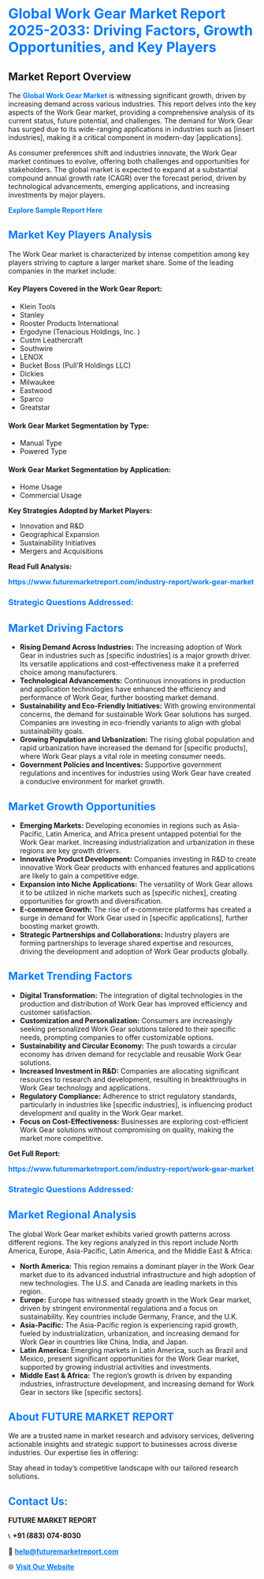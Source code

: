 <h1 style="color: #007BFF;">Global Work Gear Market Report 2025-2033: Driving Factors, Growth Opportunities, and Key Players</h1>

<section id="overview">
<h2>Market Report Overview</h2>
<p>The <a href="https://www.futuremarketreport.com/industry-report/work-gear-market" style="color: #007BFF; text-decoration: none;"><strong>Global Work Gear Market</strong></a> is witnessing significant growth, driven by increasing demand across various industries. This report delves into the key aspects of the Work Gear market, providing a comprehensive analysis of its current status, future potential, and challenges. The demand for Work Gear has surged due to its wide-ranging applications in industries such as [insert industries], making it a critical component in modern-day [applications].</p>
<p>As consumer preferences shift and industries innovate, the Work Gear market continues to evolve, offering both challenges and opportunities for stakeholders. The global market is expected to expand at a substantial compound annual growth rate (CAGR) over the forecast period, driven by technological advancements, emerging applications, and increasing investments by major players.</p>
</section>

<section id="overview">
<p><a href="https://www.futuremarketreport.com/request-sample/reportId=102078" style="color: #007BFF; text-decoration: none;"><strong>Explore Sample Report Here</strong></a></p>
</section>

<section id="key-players">
<h2 style="color: #007BFF;">Market Key Players Analysis</h2>
<p>The Work Gear market is characterized by intense competition among key players striving to capture a larger market share. Some of the leading companies in the market include:</p>
<h4>Key Players Covered in the Work Gear Report:</h4>
<ul><li>Klein Tools</li><li>Stanley</li><li>Rooster Products International</li><li>Ergodyne (Tenacious Holdings, Inc. )</li><li>Custm Leathercraft</li><li>Southwire</li><li>LENOX</li><li>Bucket Boss (Pull&#039;R Holdings LLC)</li><li>Dickies</li><li>Milwaukee</li><li>Eastwood</li><li>Sparco</li><li>Greatstar</li></ul>
<h4>Work Gear Market Segmentation by Type:</h4>
<ul><li>Manual Type</li><li>Powered Type</li></ul>

<h4>Work Gear Market Segmentation by Application:</h4>
<ul><li>Home Usage</li><li>Commercial Usage</li></ul>
<p><strong>Key Strategies Adopted by Market Players:</strong></p>
<ul>
<li>Innovation and R&D</li>
<li>Geographical Expansion</li>
<li>Sustainability Initiatives</li>
<li>Mergers and Acquisitions</li>
</ul>
</section>

<section>
<p><strong>Read Full Analysis: </strong></p><a href="https://www.futuremarketreport.com/industry-report/work-gear-market" style="color: #007BFF; text-decoration: none;"><strong>https://www.futuremarketreport.com/industry-report/work-gear-market</strong></a>
<h3 style="color: #007BFF;">Strategic Questions Addressed:</h3>
</section>

<section id="driving-factors">
<h2 style="color: #007BFF;">Market Driving Factors</h2>
<ul>
<li><strong>Rising Demand Across Industries:</strong> The increasing adoption of Work Gear in industries such as [specific industries] is a major growth driver. Its versatile applications and cost-effectiveness make it a preferred choice among manufacturers.</li>
<li><strong>Technological Advancements:</strong> Continuous innovations in production and application technologies have enhanced the efficiency and performance of Work Gear, further boosting market demand.</li>
<li><strong>Sustainability and Eco-Friendly Initiatives:</strong> With growing environmental concerns, the demand for sustainable Work Gear solutions has surged. Companies are investing in eco-friendly variants to align with global sustainability goals.</li>
<li><strong>Growing Population and Urbanization:</strong> The rising global population and rapid urbanization have increased the demand for [specific products], where Work Gear plays a vital role in meeting consumer needs.</li>
<li><strong>Government Policies and Incentives:</strong> Supportive government regulations and incentives for industries using Work Gear have created a conducive environment for market growth.</li>
</ul>
</section>

<section id="growth-opportunities">
<h2 style="color: #007BFF;">Market Growth Opportunities</h2>
<ul>
<li><strong>Emerging Markets:</strong> Developing economies in regions such as Asia-Pacific, Latin America, and Africa present untapped potential for the Work Gear market. Increasing industrialization and urbanization in these regions are key growth drivers.</li>
<li><strong>Innovative Product Development:</strong> Companies investing in R&D to create innovative Work Gear products with enhanced features and applications are likely to gain a competitive edge.</li>
<li><strong>Expansion into Niche Applications:</strong> The versatility of Work Gear allows it to be utilized in niche markets such as [specific niches], creating opportunities for growth and diversification.</li>
<li><strong>E-commerce Growth:</strong> The rise of e-commerce platforms has created a surge in demand for Work Gear used in [specific applications], further boosting market growth.</li>
<li><strong>Strategic Partnerships and Collaborations:</strong> Industry players are forming partnerships to leverage shared expertise and resources, driving the development and adoption of Work Gear products globally.</li>
</ul>
</section>

<section id="trending-factors">
<h2 style="color: #007BFF;">Market Trending Factors</h2>
<ul>
<li><strong>Digital Transformation:</strong> The integration of digital technologies in the production and distribution of Work Gear has improved efficiency and customer satisfaction.</li>
<li><strong>Customization and Personalization:</strong> Consumers are increasingly seeking personalized Work Gear solutions tailored to their specific needs, prompting companies to offer customizable options.</li>
<li><strong>Sustainability and Circular Economy:</strong> The push towards a circular economy has driven demand for recyclable and reusable Work Gear solutions.</li>
<li><strong>Increased Investment in R&D:</strong> Companies are allocating significant resources to research and development, resulting in breakthroughs in Work Gear technology and applications.</li>
<li><strong>Regulatory Compliance:</strong> Adherence to strict regulatory standards, particularly in industries like [specific industries], is influencing product development and quality in the Work Gear market.</li>
<li><strong>Focus on Cost-Effectiveness:</strong> Businesses are exploring cost-efficient Work Gear solutions without compromising on quality, making the market more competitive.</li>
</ul>
</section>

<section>
<p><strong>Get Full Report: </strong></p><a href="https://www.futuremarketreport.com/industry-report/work-gear-market" style="color: #007BFF; text-decoration: none;"><strong>https://www.futuremarketreport.com/industry-report/work-gear-market</strong></a>
<h3 style="color: #007BFF;">Strategic Questions Addressed:</h3>
</section>


<section id="regional-analysis">
<h2 style="color: #007BFF;">Market Regional Analysis</h2>
<p>The global Work Gear market exhibits varied growth patterns across different regions. The key regions analyzed in this report include North America, Europe, Asia-Pacific, Latin America, and the Middle East & Africa:</p>
<ul>
<li><strong>North America:</strong> This region remains a dominant player in the Work Gear market due to its advanced industrial infrastructure and high adoption of new technologies. The U.S. and Canada are leading markets in this region.</li>
<li><strong>Europe:</strong> Europe has witnessed steady growth in the Work Gear market, driven by stringent environmental regulations and a focus on sustainability. Key countries include Germany, France, and the U.K.</li>
<li><strong>Asia-Pacific:</strong> The Asia-Pacific region is experiencing rapid growth, fueled by industrialization, urbanization, and increasing demand for Work Gear in countries like China, India, and Japan.</li>
<li><strong>Latin America:</strong> Emerging markets in Latin America, such as Brazil and Mexico, present significant opportunities for the Work Gear market, supported by growing industrial activities and investments.</li>
<li><strong>Middle East & Africa:</strong> The region’s growth is driven by expanding industries, infrastructure development, and increasing demand for Work Gear in sectors like [specific sectors].</li>
</ul>
</section>

<footer>
<h2 style="color: #007BFF;">About FUTURE MARKET REPORT</h2>
<p>We are a trusted name in market research and advisory services, delivering actionable insights and strategic support to businesses across diverse industries. Our expertise lies in offering:</p>

<p>Stay ahead in today’s competitive landscape with our tailored research solutions.</p>

<h2 style="color: #007BFF;">Contact Us:</h2>
<p><strong>FUTURE MARKET REPORT</strong></p>
<p>📞 <strong>+91 (883) 074-8030</strong></p>
<p>📧 <strong><a href="mailto:help@futuremarketreport.com" style="color: #007BFF;">help@futuremarketreport.com</a></strong></p>
<p>🌐 <strong><a href="https://www.futuremarketreport.com/" style="color: #007BFF;">Visit Our Website</a></strong></p>
</footer>
